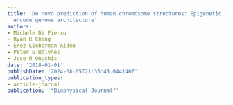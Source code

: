 ```yaml
---
title: 'De novo prediction of human chromosome structures: Epigenetic marking patterns
  encode genome architecture'
authors:
- Michele Di Pierro
- Ryan R Cheng
- Erez Lieberman Aiden
- Peter G Wolynes
- Jose N Onuchic
date: '2018-01-01'
publishDate: '2024-08-05T21:35:45.644140Z'
publication_types:
- article-journal
publication: '*Biophysical Journal*'
---
```

